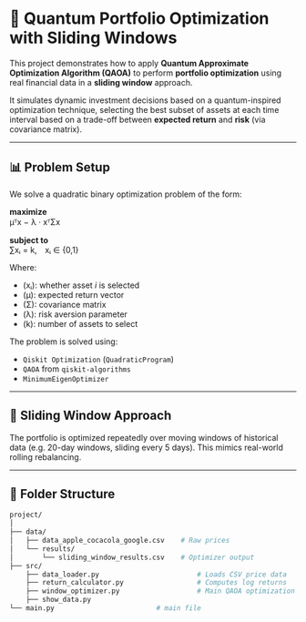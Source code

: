 # 🧠 Quantum Portfolio Optimization with Sliding Windows

This project demonstrates how to apply **Quantum Approximate Optimization Algorithm (QAOA)** to perform **portfolio optimization** using real financial data in a **sliding window** approach.

It simulates dynamic investment decisions based on a quantum-inspired optimization technique, selecting the best subset of assets at each time interval based on a trade-off between **expected return** and **risk** (via covariance matrix).

---

## 📊 Problem Setup

We solve a quadratic binary optimization problem of the form:

**maximize**  
μᵀx − λ · xᵀΣx

**subject to**  
∑xᵢ = k, xᵢ ∈ {0,1}

Where:
- (xᵢ): whether asset *i* is selected  
- (μ): expected return vector  
- (Σ): covariance matrix  
- (λ): risk aversion parameter  
- (k): number of assets to select


The problem is solved using:
- `Qiskit Optimization` (`QuadraticProgram`)
- `QAOA` from `qiskit-algorithms`
- `MinimumEigenOptimizer`

---

## 🔁 Sliding Window Approach

The portfolio is optimized repeatedly over moving windows of historical data (e.g. 20-day windows, sliding every 5 days). This mimics real-world rolling rebalancing.

---

## 📁 Folder Structure

```bash
project/
│
├── data/
│   ├── data_apple_cocacola_google.csv    # Raw prices
│   └── results/
│       └── sliding_window_results.csv    # Optimizer output
├── src/
    ├── data_loader.py                        # Loads CSV price data
    ├── return_calculator.py                  # Computes log returns
    ├── window_optimizer.py                   # Main QAOA optimization loop
    ├── show_data.py  
└── main.py                         # main file
